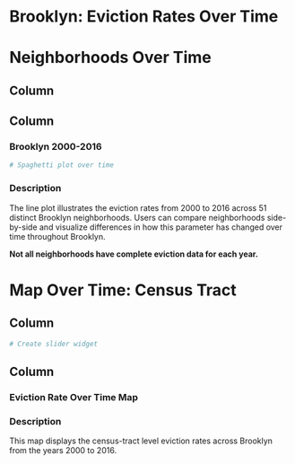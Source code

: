 Brooklyn: Eviction Rates Over Time
================

# Neighborhoods Over Time

## Column

## Column

### Brooklyn 2000-2016

``` r
# Spaghetti plot over time
```

### Description

The line plot illustrates the eviction rates from 2000 to 2016 across 51
distinct Brooklyn neighborhoods. Users can compare neighborhoods
side-by-side and visualize differences in how this parameter has changed
over time throughout Brooklyn.

**Not all neighborhoods have complete eviction data for each year.**

# Map Over Time: Census Tract

## Column

``` r
# Create slider widget
```

## Column

### Eviction Rate Over Time Map

### Description

This map displays the census-tract level eviction rates across Brooklyn
from the years 2000 to 2016.
